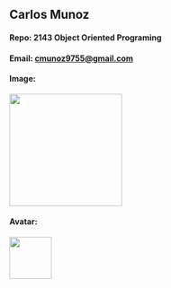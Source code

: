## Carlos Munoz

#### Repo: 2143 Object Oriented Programing

#### Email: cmunoz9755@gmail.com

#### Image:

<img src="https://cdn.discordapp.com/attachments/690289899395350541/1278058559074078762/1286waeo9bsc1.jpeg?ex=66cf6c49&is=66ce1ac9&hm=a636426578e5d12cb799a5b085a8bd9526d38a228793c464d5e220150bcb82e5&
" width="200">

#### Avatar:

<img src="https://cdn.discordapp.com/attachments/690289899395350541/1278059710112731180/etrysth.png?ex=66cf6d5c&is=66ce1bdc&hm=54209ffa5f4dd24148bb6839e2d4d7d3df62c7ce20e05de3477c41069b9486d3&" width="75">
